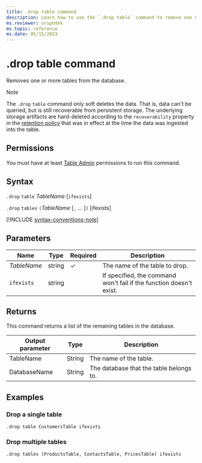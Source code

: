 ```yaml
---
title: .drop table command
description: Learn how to use the `.drop table` command to remove one or more tables from a database.
ms.reviewer: orspodek
ms.topic: reference
ms.date: 05/15/2023
---
```

# .drop table command

Removes one or more tables from the database.

> [!NOTE]
> The `.drop` `table` command only soft deletes the data. That is, data can't be queried, but is still recoverable from persistent storage. The underlying storage artifacts are hard-deleted according to the `recoverability` property in the [retention policy](../management/retentionpolicy.md) that was in effect at the time the data was ingested into the table.

## Permissions

You must have at least [Table Admin](access-control/role-based-access-control.md) permissions to run this command.

## Syntax

`.drop` `table` *TableName* [`ifexists`]

`.drop` `tables` `(`*TableName* [`,` ... ]`)` [ifexists]

[!INCLUDE [syntax-conventions-note](../../includes/syntax-conventions-note.md)]

## Parameters

| Name | Type | Required | Description |
|--|--|--|--|
| *TableName* | string | &check; | The name of the table to drop. |
|`ifexists`| string || If specified, the command won't fail if the function doesn't exist.|

## Returns

This command returns a list of the remaining tables in the database.

| Output parameter | Type   | Description                             |
|------------------|--------|-----------------------------------------|
| TableName        | String | The name of the table.                  |
| DatabaseName     | String | The database that the table belongs to. |

## Examples

### Drop a single table

```kusto
.drop table CustomersTable ifexists
```

### Drop multiple tables

```kusto
.drop tables (ProductsTable, ContactsTable, PricesTable) ifexists
```
